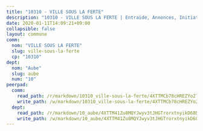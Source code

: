 ```yaml
---
title: "10310 - VILLE SOUS LA FERTE"
description: "10310 - VILLE SOUS LA FERTE | Entraide, Annonces, Initiatives"
date: 2020-01-11T14:09:21+09:00
collapsible: false
layout: commune
comm:
  nom: "VILLE SOUS LA FERTE"
  slug: ville-sous-la-ferte
  cp: "10310"
dept:
  nom: "Aube"
  slug: aube
  num: "10"
peerpad:
  comm:
    read_path: /r/markdown/10310_ville-sous-la-ferte/4XTTMCb78cHREZYo2TPqtADPMBd6iwTDANLwWeUxuSy76qwKG
    write_path: /w/markdown/10310_ville-sous-la-ferte/4XTTMCb78cHREZYo2TPqtADPMBd6iwTDANLwWeUxuSy76qwKG-K3TgUXoMKYMbpmuzhZ6JPXeDPEZVF9anUB9Q5DMzaBproQQzjXUGUgiGT2HHnGxhP2Xx3AfeK9f6492WAuk2kLWfocESaBvGvmKrzz3nWVpenAFfuNWYRqXYdAF1NaHvq426LQNe
  dept:
    read_path: /r/markdown/10_aube/4XTTM41Zu8MQYJwyv3tJHGTrorxtnyikD68DsVemyiZk3ThMz
    write_path: /w/markdown/10_aube/4XTTM41Zu8MQYJwyv3tJHGTrorxtnyikD68DsVemyiZk3ThMz-K3TgTmGUJaeXhcyrKr3gXoqmq82GkfYoTwSCbr39jXo2qoiz4eMZ1zWf94tEK8PkgCEQwZ6j878iec7q7nyW22BbTVtKr2C3mJwkjMoqhPxRA9brvyfx2cZBiMVgJntTtrf7GrDW
---
```


